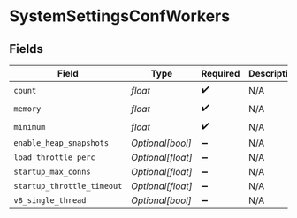 # SystemSettingsConfWorkers


## Fields

| Field                      | Type                       | Required                   | Description                |
| -------------------------- | -------------------------- | -------------------------- | -------------------------- |
| `count`                    | *float*                    | :heavy_check_mark:         | N/A                        |
| `memory`                   | *float*                    | :heavy_check_mark:         | N/A                        |
| `minimum`                  | *float*                    | :heavy_check_mark:         | N/A                        |
| `enable_heap_snapshots`    | *Optional[bool]*           | :heavy_minus_sign:         | N/A                        |
| `load_throttle_perc`       | *Optional[float]*          | :heavy_minus_sign:         | N/A                        |
| `startup_max_conns`        | *Optional[float]*          | :heavy_minus_sign:         | N/A                        |
| `startup_throttle_timeout` | *Optional[float]*          | :heavy_minus_sign:         | N/A                        |
| `v8_single_thread`         | *Optional[bool]*           | :heavy_minus_sign:         | N/A                        |